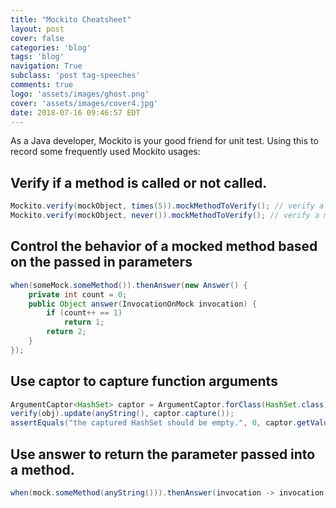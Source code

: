 ```yaml
---
title: "Mockito Cheatsheet"
layout: post
cover: false
categories: 'blog'
tags: 'blog'
navigation: True
subclass: 'post tag-speeches'
comments: true
logo: 'assets/images/ghost.png'
cover: 'assets/images/cover4.jpg'
date: 2018-07-16 09:46:57 EDT
---
```



As a Java developer, Mockito is your good friend for unit test. Using this to record some frequently used Mockito usages:

## Verify if a method is called or not called.

```java
Mockito.verify(mockObject, times(5)).mockMethodToVerify(); // verify a method is called 5 times.
Mockito.verify(mockObject, never()).mockMethodToVerify(); // verify a method is never called.
```

## Control the behavior of a mocked method based on the passed in parameters

```java
when(someMock.someMethod()).thenAnswer(new Answer() {
    private int count = 0;
    public Object answer(InvocationOnMock invocation) {
        if (count++ == 1)
            return 1;
        return 2;
    }
});
```

## Use captor to capture function arguments

```java
ArgumentCaptor<HashSet> captor = ArgumentCaptor.forClass(HashSet.class);
verify(obj).update(anyString(), captor.capture());
assertEquals("the captured HashSet should be empty.", 0, captor.getValue().size());
```
## Use answer to return the parameter passed into a method.

```java
when(mock.someMethod(anyString())).thenAnswer(invocation -> invocation.getArguments()[0]);
```
